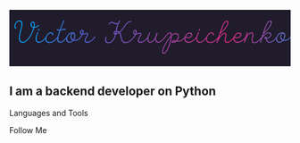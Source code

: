 ![Header](https://github.com/Victor-Krupeichenko/victor-krupeichenko/blob/main/assets/name.gif)

## I am a backend developer on Python

Languages and Tools



Follow Me